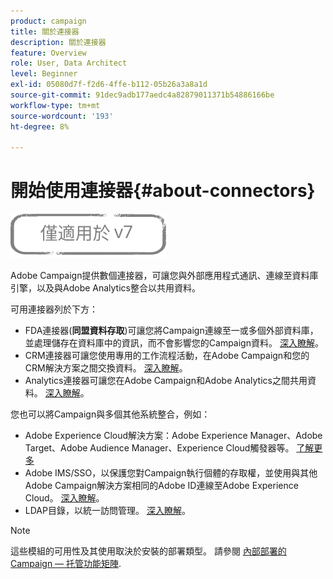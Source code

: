 ```yaml
---
product: campaign
title: 關於連接器
description: 關於連接器
feature: Overview
role: User, Data Architect
level: Beginner
exl-id: 05080d7f-f2d6-4ffe-b112-05b26a3a8a1d
source-git-commit: 91dec9adb177aedc4a82879011371b54886166be
workflow-type: tm+mt
source-wordcount: '193'
ht-degree: 8%

---
```


# 開始使用連接器{#about-connectors}

![](../../assets/v7-only.svg)

Adobe Campaign提供數個連接器，可讓您與外部應用程式通訊、連線至資料庫引擎，以及與Adobe Analytics整合以共用資料。

可用連接器列於下方：

* FDA連接器(**同盟資料存取**)可讓您將Campaign連線至一或多個外部資料庫，並處理儲存在資料庫中的資訊，而不會影響您的Campaign資料。 [深入瞭解](../../installation/using/about-fda.md)。
* CRM連接器可讓您使用專用的工作流程活動，在Adobe Campaign和您的CRM解決方案之間交換資料。 [深入瞭解](../../platform/using/crm-connectors.md)。
* Analytics連接器可讓您在Adobe Campaign和Adobe Analytics之間共用資料。 [深入瞭解](../../platform/using/adobe-analytics-connector.md)。

您也可以將Campaign與多個其他系統整合，例如：

* Adobe Experience Cloud解決方案：Adobe Experience Manager、Adobe Target、Adobe Audience Manager、Experience Cloud觸發器等。 [了解更多](../../integrations/using/about-campaign-integrations.md)
* Adobe IMS/SSO，以保護您對Campaign執行個體的存取權，並使用與其他Adobe Campaign解決方案相同的Adobe ID連線至Adobe Experience Cloud。 [深入瞭解](../../integrations/using/about-adobe-id.md)。
* LDAP目錄，以統一訪問管理。 [深入瞭解](../../installation/using/connecting-through-ldap.md)。

>[!NOTE]
>
>這些模組的可用性及其使用取決於安裝的部署類型。 請參閱 [內部部署的Campaign — 托管功能矩陣](../../installation/using/capability-matrix.md).
